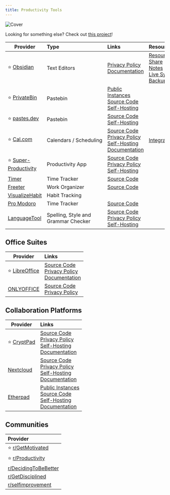 ```yaml
---
title: Productivity Tools
---
```


![Cover](/assets/covers/productivity-tools.png)

Looking for something else? Check out [this project](https://productiveprivacy.com/)!

| Provider | Type | Links | Resources |
| --- | :-- | :-- | :-- |
| :star: [Obsidian](https://obsidian.md/) | Text Editors | [Privacy Policy](https://obsidian.md/privacy)<br/>[Documentation](https://help.obsidian.md/Home) | [Resources](https://github.com/kmaasrud/awesome-obsidian)<br/>[Share Notes](https://noteshare.space/)<br/>[Live Sync](https://github.com/vrtmrz/obsidian-livesync)<br/>[Backup](https://github.com/Vinzent03/obsidian-git) |
| :star: [PrivateBin](https://privatebin.info/) | Pastebin | [Public Instances](https://privatebin.info/directory/)<br/>[Source Code](https://github.com/PrivateBin/PrivateBin)<br/>[Self-Hosting](https://github.com/PrivateBin/PrivateBin/blob/master/doc/Installation.md#installation) | |
| :star: [pastes.dev](https://pastes.dev/) | Pastebin | [Source Code](https://github.com/lucko/paste)<br/>[Self-Hosting](https://github.com/lucko/paste?tab=readme-ov-file#host-your-own) | |
| :star: [Cal.com](https://cal.com/) | Calendars&nbsp;/&nbsp;Scheduling | [Source Code](https://github.com/calcom/cal.com)<br/>[Privacy Policy](https://cal.com/privacy)<br/>[Self-Hosting](https://github.com/calcom/cal.com?tab=readme-ov-file#deployment)<br/>[Documentation](https://cal.com/docs) | [Integrations](https://github.com/calcom/cal.com?tab=readme-ov-file#integrations) |
| :star: [Super-Productivity](https://super-productivity.com/) | Productivity App | [Source Code](https://github.com/johannesjo/super-productivity)<br/>[Privacy Policy](https://super-productivity.com/private-policy/)<br/>[Self-Hosting](https://github.com/johannesjo/super-productivity?tab=readme-ov-file#run-as-docker-container) | |
| [Timer](https://klaster1.github.io/timer-5/active) | Time Tracker | [Source Code](https://github.com/Klaster1/timer-5) | |
| [Freeter](https://freeter.io/) | Work Organizer | [Source Code](https://github.com/FreeterApp/Freeter) | |
| [VisualizeHabit](https://visualizehabit.com/app) | Habit Tracking | | |
| [Pro Modoro](https://pro-modoro.xyz/) | Time Tracker | [Source Code](https://github.com/visualway/pro-modoro) | |
| [LanguageTool](https://languagetool.org/) | Spelling, Style and Grammar Checker | [Source Code](https://github.com/languagetool-org)<br/>[Privacy Policy](https://languagetool.org/legal/privacy)<br/>[Self-Hosting](https://github.com/languagetool-org/languagetool?tab=readme-ov-file#docker) | |

## Office Suites

| Provider | Links |
| --- | :-- |
| :star: [LibreOffice](https://libreoffice.org/) | [Source Code](https://libreoffice.org/about-us/source-code)<br/>[Privacy Policy](https://libreoffice.org/about-us/privacy/privacy-policy-en)<br/>[Documentation](https://documentation.libreoffice.org/en/english-documentation/) |
| [ONLYOFFICE](https://www.onlyoffice.com/) | [Source Code](https://github.com/ONLYOFFICE/)<br/>[Privacy Policy](https://forum.onlyoffice.com/t/privacy-policy/6) |

## Collaboration Platforms

| Provider | Links |
| --- | :-- |
| :star: [CryptPad](https://cryptpad.fr/) | [Source Code](https://github.com/xwiki-labs/cryptpad)<br/>[Privacy Policy](https://cryptpad.fr/pad/#/2/pad/view/GcNjAWmK6YDB3EO2IipRZ0fUe89j43Ryqeb4fjkjehE)<br/>[Self-Hosting](https://docs.cryptpad.org/en/admin_guide/)<br/>[Documentation](https://docs.cryptpad.org/en/) |
| [Nextcloud](https://nextcloud.com/) | [Source Code](https://github.com/nextcloud)<br/>[Privacy Policy](https://nextcloud.com/privacy)<br/>[Self-Hosting](https://docs.nextcloud.com/server/latest/admin_manual/installation/)<br/>[Documentation](https://nextcloud.com/support/) |
| [Etherpad](https://etherpad.org/) | [Public Instances](https://scanner.etherpad.org/#/instances)<br/>[Source Code](https://github.com/ether/etherpad-lite)<br/>[Self-Hosting](https://github.com/ether/etherpad-lite?tab=readme-ov-file#installation)<br/>[Documentation](https://etherpad.org/doc/v2.1.1/index.html) |

## Communities
| Provider |
| :-- |
| :star: [r/GetMotivated](https://www.reddit.com/r/GetMotivated/)
| :star: [r/Productivity](https://www.reddit.com/r/productivity/)
| [r/DecidingToBeBetter](https://www.reddit.com/r/DecidingToBeBetter/)
| [r/GetDisciplined](https://www.reddit.com/r/getdisciplined/)
| [r/selfimprovement](https://www.reddit.com/r/selfimprovement/)

